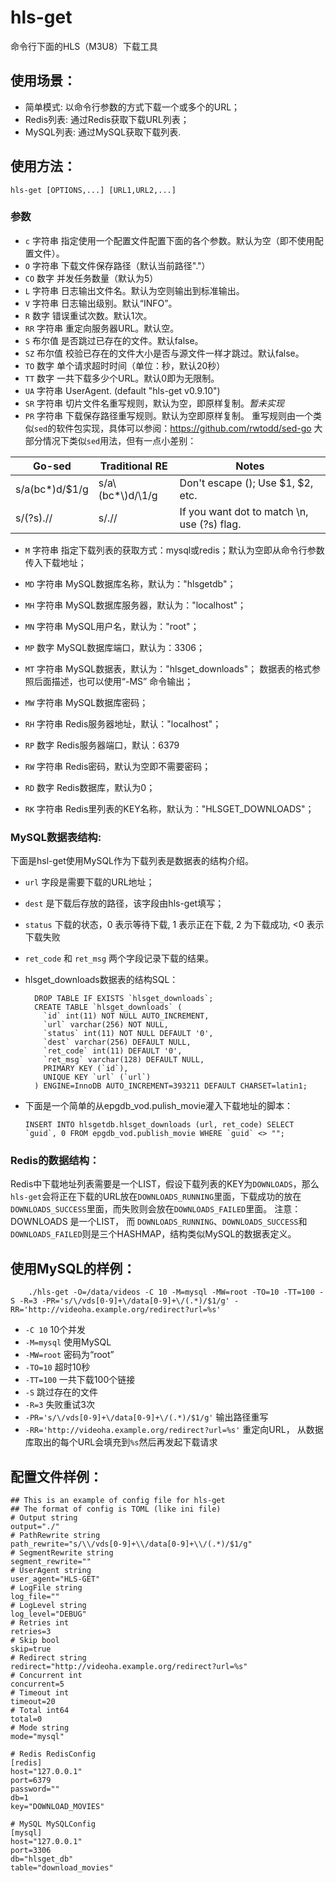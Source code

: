 # hls-get
   命令行下面的HLS（M3U8）下载工具
   
## 使用场景：

   * 简单模式: 以命令行参数的方式下载一个或多个的URL；
   * Redis列表: 通过Redis获取下载URL列表；
   * MySQL列表: 通过MySQL获取下载列表.

## 使用方法：

    hls-get [OPTIONS,...] [URL1,URL2,...]

### 参数
- `c` 字符串
      指定使用一个配置文件配置下面的各个参数。默认为空（即不使用配置文件）。
- `O` 字符串
      下载文件保存路径（默认当前路径"."）
- `CO` 数字
      并发任务数量（默认为5）
- `L` 字符串
      日志输出文件名。默认为空则输出到标准输出。
- `V` 字符串
      日志输出级别。默认“INFO”。
- `R` 数字
      错误重试次数。默认1次。
- `RR` 字符串
      重定向服务器URL。默认空。
- `S`  布尔值
      是否跳过已存在的文件。默认false。
- `SZ` 布尔值
      校验已存在的文件大小是否与源文件一样才跳过。默认false。
- `TO` 数字
      单个请求超时时间（单位：秒，默认20秒）
- `TT` 数字
      一共下载多少个URL。默认0即为无限制。
- `UA` 字符串
      UserAgent. (default "hls-get v0.9.10")
- `SR` 字符串
      切片文件名重写规则，默认为空，即原样复制。*暂未实现*
- `PR` 字符串
      下载保存路径重写规则。默认为空即原样复制。
      重写规则由一个类似`sed`的软件包实现，具体可以参阅：https://github.com/rwtodd/sed-go
      大部分情况下类似`sed`用法，但有一点小差别：
          
| Go-sed          |  Traditional RE   | Notes                             |
| --------------- | ----------------- | --------------------------------- |
|  s/a(bc*)d/$1/g |  s/a\\(bc*\\)d/\1/g | Don't escape (); Use $1, $2, etc. |
|  s/(?s).//      |  s/.//            | If you want dot to match \n, use (?s) flag.  |
      
- `M` 字符串
      指定下载列表的获取方式：mysql或redis；默认为空即从命令行参数传入下载地址；

- `MD` 字符串
      MySQL数据库名称，默认为："hlsgetdb"；
- `MH` 字符串
      MySQL数据库服务器，默认为："localhost"；
- `MN` 字符串
      MySQL用户名，默认为："root"；
- `MP` 数字
      MySQL数据库端口，默认为：3306；
- `MT` 字符串
      MySQL数据表，默认为："hlsget_downloads"；
      数据表的格式参照后面描述，也可以使用“-MS” 命令输出；
- `MW` 字符串
      MySQL数据库密码；


- `RH` 字符串
      Redis服务器地址，默认："localhost"；
- `RP` 数字
      Redis服务器端口，默认：6379
- `RW` 字符串
      Redis密码，默认为空即不需要密码；
- `RD` 数字
      Redis数据库，默认为0；
- `RK` 字符串
      Redis里列表的KEY名称，默认为："HLSGET_DOWNLOADS"；

### MySQL数据表结构:

  下面是hsl-get使用MySQL作为下载列表是数据表的结构介绍。
  
  - `url` 字段是需要下载的URL地址；
  
  - `dest` 是下载后存放的路径，该字段由hls-get填写；
  
  - `status` 下载的状态，0 表示等待下载, 1 表示正在下载, 2 为下载成功, <0 表示下载失败
  
  - `ret_code` 和 `ret_msg` 两个字段记录下载的结果。
 
  - hlsget_downloads数据表的结构SQL：
  
          DROP TABLE IF EXISTS `hlsget_downloads`;
          CREATE TABLE `hlsget_downloads` (
            `id` int(11) NOT NULL AUTO_INCREMENT,
            `url` varchar(256) NOT NULL,
            `status` int(11) NOT NULL DEFAULT '0',
            `dest` varchar(256) DEFAULT NULL,
            `ret_code` int(11) DEFAULT '0',
            `ret_msg` varchar(128) DEFAULT NULL,
            PRIMARY KEY (`id`),
            UNIQUE KEY `url` (`url`)
          ) ENGINE=InnoDB AUTO_INCREMENT=393211 DEFAULT CHARSET=latin1;
 
  - 下面是一个简单的从epgdb_vod.pulish_movie灌入下载地址的脚本：
  
        INSERT INTO hlsgetdb.hlsget_downloads (url, ret_code) SELECT `guid`, 0 FROM epgdb_vod.publish_movie WHERE `guid` <> "";

### Redis的数据结构：

Redis中下载地址列表需要是一个LIST，假设下载列表的KEY为`DOWNLOADS`，那么`hls-get`会将正在下载的URL放在`DOWNLOADS_RUNNING`里面，下载成功的放在`DOWNLOADS_SUCCESS`里面，而失败则会放在`DOWNLOADS_FAILED`里面。
注意： DOWNLOADS 是一个LIST， 而 `DOWNLOADS_RUNNING`、`DOWNLOADS_SUCCESS`和`DOWNLOADS_FAILED`则是三个HASHMAP，结构类似MySQL的数据表定义。
  
## 使用MySQL的样例：

        ./hls-get -O=/data/videos -C 10 -M=mysql -MW=root -TO=10 -TT=100 -S -R=3 -PR='s/\/vds[0-9]+\/data[0-9]+\/(.*)/$1/g' -RR='http://videoha.example.org/redirect?url=%s'
    
- `-C 10` 10个并发
- `-M=mysql` 使用MySQL
- `-MW=root` 密码为“root”
- `-TO=10` 超时10秒
- `-TT=100` 一共下载100个链接
- `-S` 跳过存在的文件
- `-R=3` 失败重试3次
- `-PR='s/\/vds[0-9]+\/data[0-9]+\/(.*)/$1/g'` 输出路径重写
- `-RR='http://videoha.example.org/redirect?url=%s'` 重定向URL， 从数据库取出的每个URL会填充到`%s`然后再发起下载请求

## 配置文件样例：

    ## This is an example of config file for hls-get
    ## The format of config is TOML (like ini file)
    # Output string
    output="./"
    # PathRewrite string
    path_rewrite="s/\\/vds[0-9]+\\/data[0-9]+\\/(.*)/$1/g"
    # SegmentRewrite string
    segment_rewrite=""
    # UserAgent string
    user_agent="HLS-GET"
    # LogFile string
    log_file=""
    # LogLevel string
    log_level="DEBUG"
    # Retries int
    retries=3
    # Skip bool
    skip=true
    # Redirect string
    redirect="http://videoha.example.org/redirect?url=%s"
    # Concurrent int
    concurrent=5
    # Timeout int
    timeout=20
    # Total int64
    total=0
    # Mode string
    mode="mysql"
    
    # Redis RedisConfig
    [redis]
    host="127.0.0.1"
    port=6379
    password=""
    db=1
    key="DOWNLOAD_MOVIES"
    
    # MySQL MySQLConfig
    [mysql]
    host="127.0.0.1"
    port=3306
    db="hlsget_db"
    table="download_movies"